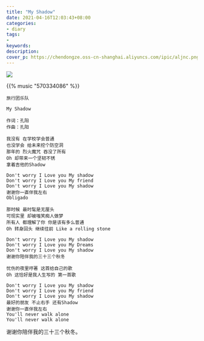 ```yaml
---
title: "My Shadow"
date: 2021-04-16T12:03:43+08:00
categories:
- diary
tags:
- 
keywords:
description: 
cover_p: https://chendongze.oss-cn-shanghai.aliyuncs.com/ipic/aljnc.png
---
```


![](https://chendongze.oss-cn-shanghai.aliyuncs.com/ipic/aljnc.png)

{{% music "570334086" %}}


```
旅行团乐队

My Shadow

作词：孔阳
作曲：孔阳

我没有 在学校学会普通
也没学会 给未来挖个防空洞
那年的 烈火魔咒 吞没了所有
Oh 却带来一个坚韧不锈
拿着吉他的Shadow

Don't worry I Love you My shadow
Don't worry I Love you My friend
Don't worry I Love you My shadow
谢谢你一直伴我左右
Obligado

那时候 最时髦是无厘头
可现实里 却被嗤笑痴人做梦
所有人 都理解了你 你是该有多么普通
Oh 转身回头 继续往前 Like a rolling stone

Don't worry I Love you My shadow
Don't worry I Love you My Dreams
Don't worry I Love you My shadow
谢谢你陪伴我的三十三个秋冬

忧伤的夜里哼著 这首给自己的歌
Oh 这恰好是我人生写的 第一首歌

Don't worry I Love you My shadow
Don't worry I Love you My friend
Don't worry I Love you My shadow
最好的朋友 不止右手 还有Shadow
谢谢你一直伴我左右
You'll never walk alone
You'll never walk alone
```

谢谢你陪伴我的三十三个秋冬。